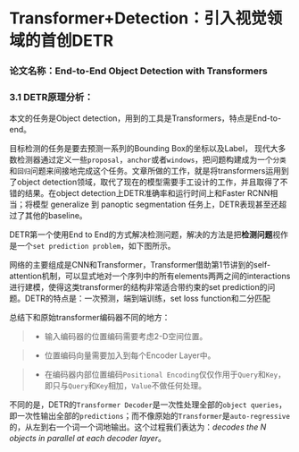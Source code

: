 # Transformer+Detection：引入视觉领域的首创DETR

### 论文名称：End-to-End Object Detection with Transformers


### 3.1 DETR原理分析：


本文的任务是Object detection，用到的工具是Transformers，特点是End-to-end。


目标检测的任务是要去预测一系列的Bounding Box的坐标以及Label， 现代大多数检测器通过定义一些`proposal`，`anchor`或者`windows`，把问题构建成为一个`分类`和`回归`问题来间接地完成这个任务。文章所做的工作，就是将transformers运用到了object detection领域，取代了现在的模型需要手工设计的工作，并且取得了不错的结果。在object detection上DETR准确率和运行时间上和Faster RCNN相当；将模型 generalize 到 panoptic segmentation 任务上，DETR表现甚至还超过了其他的baseline。

DETR第一个使用End to End的方式解决检测问题，解决的方法是把**检测问题**视作是一个`set prediction problem`，如下图所示。



网络的主要组成是CNN和Transformer，Transformer借助第1节讲到的self-attention机制，可以显式地对一个序列中的所有elements两两之间的interactions进行建模，使得这类transformer的结构非常适合带约束的set prediction的问题。DETR的特点是：一次预测，端到端训练，set loss function和二分匹配


总结下和原始transformer编码器不同的地方：

>* 输入编码器的位置编码需要考虑2-D空间位置。

>* 位置编码向量需要加入到每个Encoder Layer中。

>* 在编码器内部位置编码`Positional Encoding`仅仅作用于`Query`和`Key`，即只与`Query`和`Key`相加，`Value`不做任何处理。



不同的是，DETR的`Transformer Decoder`是一次性处理全部的`object queries`，即一次性输出全部的`predictions`；而不像原始的`Transformer`是`auto-regressive`的，从左到右一个词一个词地输出。这个过程我们表达为：*decodes the N objects in parallel at each decoder layer*。

